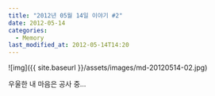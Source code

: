 ```yaml
---
title: "2012년 05월 14일 이야기 #2"
date: 2012-05-14
categories:
  - Memory
last_modified_at: 2012-05-14T14:20
---
```


![img]({{ site.baseurl }}/assets/images/md-20120514-02.jpg)

우울한 내 마음은 공사 중...